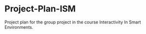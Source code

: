 # Project-Plan-ISM

Project plan for the group project in the course Interactivity In Smart Environments.
